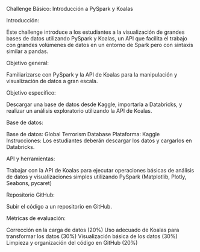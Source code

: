 Challenge Básico: Introducción a PySpark y Koalas

Introducción:

Este challenge introduce a los estudiantes a la visualización de grandes bases de datos utilizando PySpark y Koalas, un API que facilita el trabajo con grandes volúmenes de datos en un entorno de Spark pero con sintaxis similar a pandas.

Objetivo general:

Familiarizarse con PySpark y la API de Koalas para la manipulación y visualización de datos a gran escala.

Objetivo específico:

Descargar una base de datos desde Kaggle, importarla a Databricks, y realizar un análisis exploratorio utilizando la API de Koalas.

Base de datos:

Base de datos: Global Terrorism Database
Plataforma: Kaggle
Instrucciones: Los estudiantes deberán descargar los datos y cargarlos en Databricks.

API y herramientas:

Trabajar con la API de Koalas para ejecutar operaciones básicas de análisis de datos y visualizaciones simples utilizando PySpark (Matplotlib, Plotly, Seabons, pycaret)

Repositorio GitHub:

Subir el código a un repositorio en GitHub.

Métricas de evaluación:

Corrección en la carga de datos (20%)
Uso adecuado de Koalas para transformar los datos (30%)
Visualización básica de los datos (30%)
Limpieza y organización del código en GitHub (20%)

